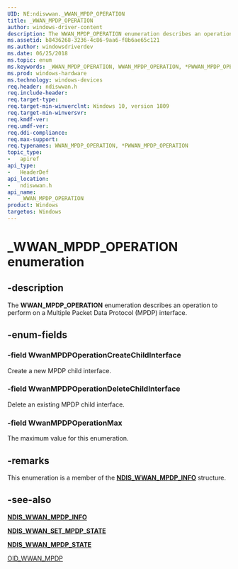 ```yaml
---
UID: NE:ndiswwan._WWAN_MPDP_OPERATION
title: _WWAN_MPDP_OPERATION
author: windows-driver-content
description: The WWAN_MPDP_OPERATION enumeration describes an operation to perform on a Multiple Packet Data Protocol (MPDP) interface.
ms.assetid: b8436268-3236-4c86-9aa6-f8b6ae65c121
ms.author: windowsdriverdev
ms.date: 06/25/2018
ms.topic: enum
ms.keywords: _WWAN_MPDP_OPERATION, WWAN_MPDP_OPERATION, *PWWAN_MPDP_OPERATION, 
ms.prod: windows-hardware
ms.technology: windows-devices
req.header: ndiswwan.h
req.include-header:
req.target-type:
req.target-min-winverclnt: Windows 10, version 1809
req.target-min-winversvr:
req.kmdf-ver:
req.umdf-ver:
req.ddi-compliance:
req.max-support:
req.typenames: WWAN_MPDP_OPERATION, *PWWAN_MPDP_OPERATION
topic_type: 
-	apiref
api_type: 
-	HeaderDef
api_location: 
-	ndiswwan.h
api_name: 
-	_WWAN_MPDP_OPERATION
product: Windows
targetos: Windows
---
```


# _WWAN_MPDP_OPERATION enumeration

## -description

The **WWAN_MPDP_OPERATION** enumeration describes an operation to perform on a Multiple Packet Data Protocol (MPDP) interface.

## -enum-fields

### -field WwanMPDPOperationCreateChildInterface 

Create a new MPDP child interface.

### -field WwanMPDPOperationDeleteChildInterface 

Delete an existing MPDP child interface.

### -field WwanMPDPOperationMax 

The maximum value for this enumeration.

## -remarks

This enumeration is a member of the [**NDIS_WWAN_MPDP_INFO**](ns-ndiswwan-_ndis_wwan_mpdp_info.md) structure.

## -see-also

[**NDIS_WWAN_MPDP_INFO**](ns-ndiswwan-_ndis_wwan_mpdp_info.md)

[**NDIS_WWAN_SET_MPDP_STATE**](ns-ndiswwan-_ndis_wwan_set_mpdp_state.md)

[**NDIS_WWAN_MPDP_STATE**](ns-ndiswwan-_ndis_wwan_mpdp_state.md)

[OID_WWAN_MPDP](https://docs.microsoft.com/en-us/windows-hardware/drivers/network/oid-wwan-mpdp)